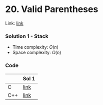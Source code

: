 # 20. Valid Parentheses
Link: [link](https://leetcode.com/problems/add-two-numbers/)

### Solution 1 - Stack
* Time complexity: $O(n)$
* Space complexity: $O(n)$

### Code
||Sol 1|
|-|-|
|C|[link](./sol_1/main.c)|
|C++|[link](./sol_1/main.cpp)|
